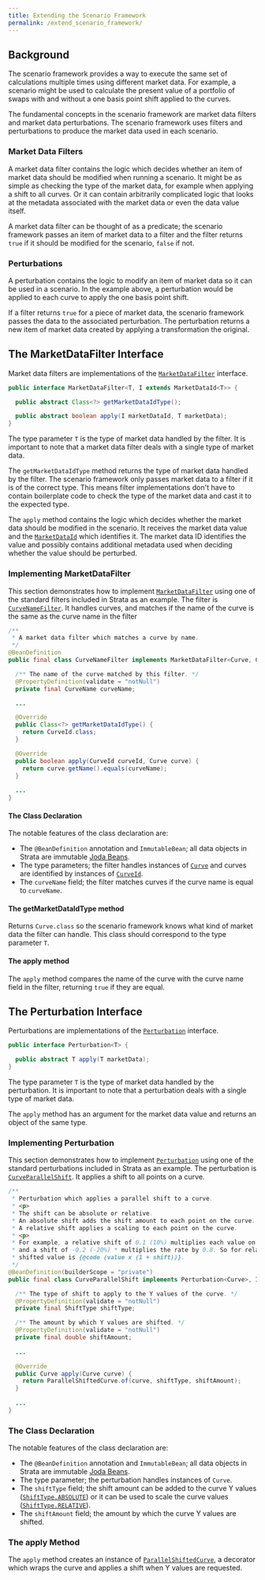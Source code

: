 ```yaml
---
title: Extending the Scenario Framework
permalink: /extend_scenario_framework/
---
```


## Background

The scenario framework provides a way to execute the same set of calculations multiple times using different market data. For example, a scenario might be used to calculate the present value of a portfolio of swaps with and without a one basis point shift applied to the curves.

The fundamental concepts in the scenario framework are market data filters and market data perturbations. The scenario framework uses filters and perturbations to produce the market data used in each scenario.

### Market Data Filters

A market data filter contains the logic which decides whether an item of market data should be modified when running a scenario. It might be as simple as checking the type of the market data, for example when applying a shift to all curves. Or it can contain arbitrarily complicated logic that looks at the metadata associated with the market data or even the data value itself.

A market data filter can be thought of as a predicate; the scenario framework passes an item of market data to a filter and the filter returns `true` if it should be modified for the scenario, `false` if not.

### Perturbations

A perturbation contains the logic to modify an item of market data so it can be used in a scenario. In the example above, a perturbation would be applied to each curve to apply the one basis point shift.

If a filter returns `true` for a piece of market data, the scenario framework passes the data to the associated perturbation. The perturbation returns a new item of market data created by applying a transformation the original.

## The MarketDataFilter Interface

Market data filters are implementations of the [`MarketDataFilter`]({{site.baseurl}}/apidocs/com/opengamma/strata/engine/marketdata/scenarios/MarketDataFilter.html) interface. 

```java
public interface MarketDataFilter<T, I extends MarketDataId<T>> {

  public abstract Class<?> getMarketDataIdType();

  public abstract boolean apply(I marketDataId, T marketData);
}
```

The type parameter `T` is the type of market data handled by the filter. It is important to note that a market data filter deals with a single type of market data.

The `getMarketDataIdType` method returns the type of market data handled by the filter. The scenario framework only passes market data to a filter if it is of the correct type. This means filter implementations don't have to contain boilerplate code to check the type of the market data and cast it to the expected type.

The `apply` method contains the logic which decides whether the market data should be modified in the scenario. It receives the market data value and the [`MarketDataId`]({{site.baseurl}}/apidocs/com/opengamma/strata/basics/market/MarketDataId.html) which identifies it. The market data ID identifies the value and possibly contains additional metadata used when deciding whether the value should be perturbed.

### Implementing MarketDataFilter

This section demonstrates how to implement [`MarketDataFilter`]({{site.baseurl}}/apidocs/com/opengamma/strata/engine/marketdata/scenarios/MarketDataFilter.html) using one of the standard filters included in Strata as an example. The filter is [`CurveNameFilter`]({{site.baseurl}}/apidocs/com/opengamma/strata/function/marketdata/scenarios/curves/CurveNameFilter.html). It handles curves, and matches if the name of the curve is the same as the curve name in the filter

```java
/**
 * A market data filter which matches a curve by name.
 */
@BeanDefinition
public final class CurveNameFilter implements MarketDataFilter<Curve, CurveId>, ImmutableBean {

  /** The name of the curve matched by this filter. */
  @PropertyDefinition(validate = "notNull")
  private final CurveName curveName;

  ...

  @Override
  public Class<?> getMarketDataIdType() {
    return CurveId.class;
  }

  @Override
  public boolean apply(CurveId curveId, Curve curve) {
    return curve.getName().equals(curveName);
  }
 
  ...
}
```

#### The Class Declaration

The notable features of the class declaration are:
 
* The `@BeanDefinition` annotation and `ImmutableBean`; all data objects in Strata are immutable [Joda Beans]({{site.baseurl}}/core_technologies/). 
* The type parameters; the filter handles instances of [`Curve`]({{site.baseurl}}/apidocs/com/opengamma/strata/market/curve/Curve.html) and curves are identified by instances of [`CurveId`]({{site.baseurl}}/apidocs/com/opengamma/strata/market/id/CurveId.html).
* The `curveName` field; the filter matches curves if the curve name is equal to `curveName`.

#### The getMarketDataIdType method

Returns `Curve.class` so the scenario framework knows what kind of market data the filter can handle. This class should correspond to the type parameter `T`.

#### The apply method

The `apply` method compares the name of the curve with the curve name field in the filter, returning `true` if they are equal.

## The Perturbation Interface

Perturbations are implementations of the [`Perturbation`]({{site.baseurl}}/apidocs/com/opengamma/strata/engine/marketdata/scenarios/Perturbation.html) interface.

```java
public interface Perturbation<T> {

  public abstract T apply(T marketData);
}
```

The type parameter `T` is the type of market data handled by the perturbation. It is important to note that a perturbation deals with a single type of market data.

The `apply` method has an argument for the market data value and returns an object of the same type.

### Implementing Perturbation

This section demonstrates how to implement [`Perturbation`]({{site.baseurl}}/apidocs/com/opengamma/strata/engine/marketdata/scenarios/Perturbation.html) using one of the standard perturbations included in Strata as an example. The perturbation is [`CurveParallelShift`]({{site.baseurl}}/apidocs/com/opengamma/strata/function/marketdata/scenarios/curves/CurveParallelShift.html). It applies a shift to all points on a curve.

```java
/**
 * Perturbation which applies a parallel shift to a curve.
 * <p>
 * The shift can be absolute or relative.
 * An absolute shift adds the shift amount to each point on the curve.
 * A relative shift applies a scaling to each point on the curve.
 * <p>
 * For example, a relative shift of 0.1 (10%) multiplies each value on the curve by 1.1, 
 * and a shift of -0.2 (-20%) * multiplies the rate by 0.8. So for relative shifts the 
 * shifted value is {@code (value x (1 + shift))}.
 */
@BeanDefinition(builderScope = "private")
public final class CurveParallelShift implements Perturbation<Curve>, ImmutableBean {

  /** The type of shift to apply to the Y values of the curve. */
  @PropertyDefinition(validate = "notNull")
  private final ShiftType shiftType;

  /** The amount by which Y values are shifted. */
  @PropertyDefinition(validate = "notNull")
  private final double shiftAmount;
  
  ...

  @Override
  public Curve apply(Curve curve) {
    return ParallelShiftedCurve.of(curve, shiftType, shiftAmount);
  }
  
  ...
}
```

### The Class Declaration

The notable features of the class declaration are:
 
* The `@BeanDefinition` annotation and `ImmutableBean`; all data objects in Strata are immutable [Joda Beans]({{site.baseurl}}/core_technologies/). 
* The type parameter; the perturbation handles instances of `Curve`.
* The `shiftType` field; the shift amount can be added to the curve Y values ([`ShiftType.ABSOLUTE`]({{site.baseurl}}/apidocs/com/opengamma/strata/market/curve/ShiftType.html#ABSOLUTE)) or it can be used to scale the curve values ([`ShiftType.RELATIVE`]({{site.baseurl}}/apidocs/com/opengamma/strata/market/curve/ShiftType.html#RELATIVE)).
* The `shiftAmount` field; the amount by which the curve Y values are shifted.

### The apply Method

The `apply` method creates an instance of [`ParallelShiftedCurve`]({{site.baseurl}}/apidocs/com/opengamma/strata/market/curve/ParallelShiftedCurve.html), a decorator which wraps the curve and applies a shift when Y values are requested.
